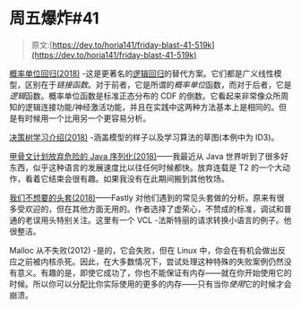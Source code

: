 # 周五爆炸#41

> 原文:[https://dev.to/horia141/friday-blast-41-519k](https://dev.to/horia141/friday-blast-41-519k)

[概率单位回归(2018)](https://www.johndcook.com/blog/2018/05/05/probit-regression/) -这是更著名的[逻辑回归](https://en.wikipedia.org/wiki/Logistic_regression)的替代方案。它们都是广义线性模型，区别在于*链接函数*。对于前者，它是所谓的*概率单位*函数，而对于后者，它是*逻辑*函数。概率单位函数是标准正态分布的 CDF 的倒数。它看起来非常像众所周知的逻辑连接功能/神经激活功能，并且在实践中这两种方法基本上是相同的。但是有时候用一个比用另一个更容易分析。

[决策树学习介绍(2018)](https://heartbeat.fritz.ai/introduction-to-decision-tree-learning-cd604f85e236) -涵盖模型的样子以及学习算法的草图(本例中为 ID3)。

[甲骨文计划放弃危险的 Java 序列化(2018)](https://www.infoworld.com/article/3275924/java/oracle-plans-to-dump-risky-java-serialization.html)——我最近从 Java 世界听到了很多好东西，似乎这种语言的发展速度比以往任何时候都快。放弃连载是 T2 的一个大动作，看着它结束会很有趣。如果我没有在此期间搬到其他牧场。

[我们不想要的头套(2018)](https://www.fastly.com/blog/headers-we-dont-want)——Fastly 对他们遇到的常见头套做的分析。原来有很多受欢迎的，但在其他方面无用的。作者选择了虚荣心，不赞成的标准，调试和普通的老误用头特别关注。这里有一个 VCL -法斯特丽的请求转换小语言的例子。他很整洁。

Malloc 从不失败(2012) -是的，它会失败，但在 Linux 中，你会在有机会做出反应之前被内核杀死。因此，在大多数情况下，尝试处理这种特殊的失败案例仍然没有意义。有趣的是，即使它成功了，你也不能保证有内存——就在你开始使用它的时候。所以你可以分配比你实际使用的更多的内存——只有当你*使用*它的时候才会崩溃。